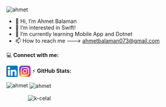 

<img align="center" height=200 alt="ahmet" src="https://user-images.githubusercontent.com/74038190/240906093-9be4d344-6782-461a-b5a6-32a07bf7b34e.gif">

- 👋 Hi, I’m Ahmet Balaman
- 👀 I’m interested in Swift!
- 🌱 I’m currently learning Mobile App and Dotnet
- 📫 How to reach me ---> ahmetbalaman073@gmail.com

💻&nbsp;<b>Connect with me:</b>
<p align="left">
<a href="https://www.linkedin.com/in/ahmetbalaman/" target="blank"><img align="center" src="https://github.com/ahmetbalaman/ahmetbalaman/blob/d7890619ee78c566192c8189a3ae35c4459f69d2/assets/linkedln_logo.png" alt="linkedin" height="30" width="30" /></a>
<a href="https://www.instagram.com/ahmet.balamann/" target="blank"><img align="center" src="https://github.com/ahmetbalaman/ahmetbalaman/blob/d7890619ee78c566192c8189a3ae35c4459f69d2/assets/instagram_logo.png" alt="insta" height="30" width="30" /></a>
 ⚡&nbsp;<b style="text-align:center">GitHub Stats:</b>

<br>
<p><img align="left" src="https://github-readme-stats.vercel.app/api/top-langs?username=ahmetbalaman&show_icons=true&locale=en&layout=compact&theme=dracula" alt="ahmet" height="195"/></p>

<p>&nbsp;<img align="center" src="https://github-readme-stats.vercel.app/api?username=ahmetbalaman&show_icons=true&locale=en&theme=dracula" alt="ahmet" /></p>

<p><img align="center" src="https://github-readme-streak-stats.herokuapp.com/?user=ahmetbalaman&&theme=dracula" alt="k-celal" /></p>

